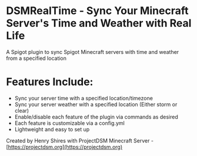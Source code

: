 # DSMRealTime - Sync Your Minecraft Server's Time and Weather with Real Life
A Spigot plugin to sync Spigot Minecraft servers with time and weather from a specified location

# Features Include:
- Sync your server time with a specified location/timezone
- Sync your server weather with a specified location (Either storm or clear)
- Enable/disable each feature of the plugin via commands as desired
- Each feature is customizable via a config.yml
- Lightweight and easy to set up

Created by Henry Shires with ProjectDSM Minecraft Server - [https://projectdsm.org](https://projectdsm.org)
